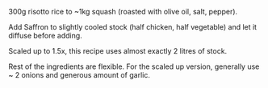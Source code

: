 300g risotto rice to ~1kg squash (roasted with olive oil, salt, pepper).

Add Saffron to slightly cooled stock (half chicken, half vegetable) and let it diffuse before adding.

Scaled up to 1.5x, this recipe uses almost exactly 2 litres of stock.

Rest of the ingredients are flexible. For the scaled up version, generally use ~ 2 onions and generous amount of garlic.
